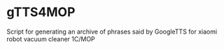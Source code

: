 # gTTS4MOP
Script for generating an archive of phrases said by GoogleTTS for xiaomi robot vacuum cleaner 1C/MOP
